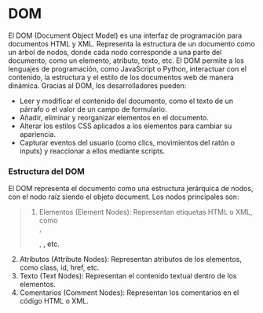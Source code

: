 # DOM
El DOM (Document Object Model) es una interfaz de programación para documentos HTML y XML. Representa la estructura de un documento como un árbol de nodos, donde cada nodo corresponde a una parte del documento, como un elemento, atributo, texto, etc.
El DOM permite a los lenguajes de programación, como JavaScript o Python, interactuar con el contenido, la estructura y el estilo de los documentos web de manera dinámica. Gracias al DOM, los desarrolladores pueden:

- Leer y modificar el contenido del documento, como el texto de un párrafo o el valor de un campo de formulario.
- Añadir, eliminar y reorganizar elementos en el documento.
- Alterar los estilos CSS aplicados a los elementos para cambiar su apariencia.
- Capturar eventos del usuario (como clics, movimientos del ratón o inputs) y reaccionar a ellos mediante scripts.

### Estructura del DOM

El DOM representa el documento como una estructura jerárquica de nodos, con el nodo raíz siendo el objeto document. Los nodos principales son:

> 1. Elementos (Element Nodes): Representan etiquetas HTML o XML, como <div>, <p>, <a>, etc.
2. Atributos (Attribute Nodes): Representan atributos de los elementos, como class, id, href, etc.
3. Texto (Text Nodes): Representan el contenido textual dentro de los elementos.
4. Comentarios (Comment Nodes): Representan los comentarios en el código HTML o XML.
